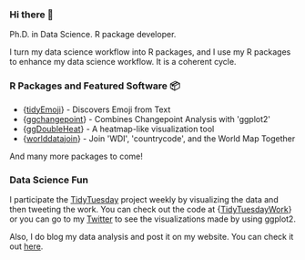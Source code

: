 ### Hi there 👋

Ph.D. in Data Science. R package developer.

I turn my data science workflow into R packages, and I use my R packages to enhance my data science workflow. It is a coherent cycle. 

### R Packages and Featured Software 📦

- {[tidyEmoji](https://github.com/PursuitOfDataScience/tidyEmoji)} - Discovers Emoji from Text
- {[ggchangepoint](https://github.com/PursuitOfDataScience/ggchangepoint)} - Combines Changepoint Analysis with 'ggplot2'
- {[ggDoubleHeat](https://github.com/PursuitOfDataScience/ggDoubleHeat)} - A heatmap-like visualization tool
- {[worlddatajoin](https://github.com/PursuitOfDataScience/worlddatajoin)} - Join 'WDI', 'countrycode', and the World Map Together

And many more packages to come!

### Data Science Fun

I participate the [TidyTuesday](https://github.com/rfordatascience/tidytuesday) project weekly by visualizing the data and then tweeting
the work. You can check out the code at {[TidyTuesdayWork](https://github.com/PursuitOfDataScience/TidyTuesdayWork)} or you can 
go to my [Twitter](https://twitter.com/PursuitOfDS) to see the visualizations made by using ggplot2. 

Also, I do blog my data analysis and post it on my website. You can check it out [here](https://youzhi.netlify.app/).
